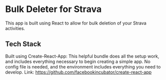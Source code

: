 # Bulk Deleter for Strava

This app is built using React to allow for bulk deletion of your Strava activities.

## Tech Stack
Built using Create-React-App:
This helpful bundle does all the setup work, and includes everything necessary to begin creating a simple app.
No config file is needed, and the environment includes everything you need to develop.
Link: https://github.com/facebookincubator/create-react-app
